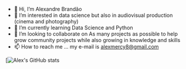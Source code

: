 - 👋 Hi, I’m Alexandre Brandão
- 👀 I’m interested in data science but also in audiovisual production (cinema and photography)
- 🌱 I’m currently learning Data Science and Python
- 💞️ I’m looking to collaborate on As many projects as possible to help grow community projects while also growing in knowledge and skills
- 📫 How to reach me ... my e-mail is alexmercy8@gmail.com

<!---
Alex50MM/Alex50MM is a ✨ special ✨ repository because its `README.md` (this file) appears on your GitHub profile.
You can click the Preview link to take a look at your changes.
--->

[![Alex's GitHub stats](https://github-readme-stats.vercel.app/api?username=Alex50MM&show_icons=true&theme=github_dark)
